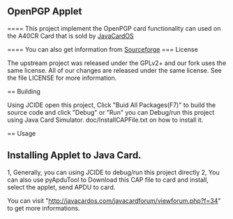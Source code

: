 ## OpenPGP Applet

====
This project implement the OpenPGP card functionality can used on the A40CR Card that is sold by [JavaCardOS](http://www.javacardos.com)

====
You can also get information from [Sourceforge](https://sourceforge.net/projects/openpgp/)
=== License

The upstream project was released under the GPLv2+ and our fork uses
the same license.  All of our changes are released under the same
license.  See the file LICENSE for more information.


== Building

Using JCIDE open this project,  Click "Buid All Packages(F7)" to build the source code and click "Debug" or "Run" you can Debug/run this project using Java Card Simulator. doc/InstallCAPFile.txt on how to install it.


== Usage

Installing Applet to Java Card.
--------------------------
1, Generally, you can using JCIDE to debug/run this project directly
2, You can also use pyApduTool to Download this CAP file to card and install, select the applet, send APDU to card. 

You can visit "http://javacardos.com/javacardforum/viewforum.php?f=34" to get more informations.
